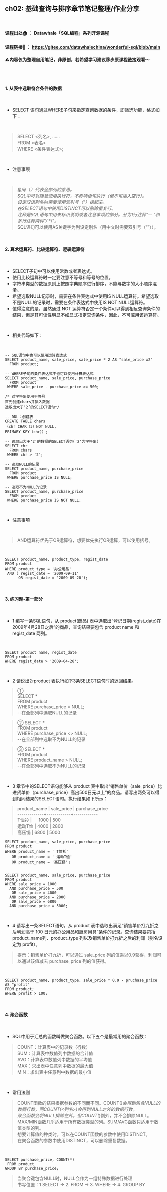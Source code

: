 ## ch02: 基础查询与排序章节笔记整理/作业分享

<br/>

#### 课程出处🏠  ： Datawhale「SQL编程」系列开源课程
#### 课程链接🔗  ： https://gitee.com/datawhalechina/wonderful-sql/blob/main
#### ⚠️内容仅为整理自用笔记，非原创，若希望学习建议移步原课程链接观看～

<br/>
<br/>

#### 1. 从表中选取符合条件的数据
<br/>

- SELECT 语句通过WHERE子句来指定查询数据的条件，即筛选功能，格式如下：
  
<br/>

>SELECT <列名>, ……<br/>
>FROM <表名><br/>
>WHERE <条件表达式>;

<br/>

- 注意事项

<br/>

  >星号（*）代表全部列的意思。<br/>
  SQL中可以随意使用换行符，不影响语句执行（但不可插入空行）。<br/>
  设定汉语别名时需要使用双引号（"）括起来。<br/>
  在SELECT语句中使用DISTINCT可以删除重复行。<br/>
  注释是SQL语句中用来标识说明或者注意事项的部分。分为1行注释"-- "和多行注释两种"/* */"。<br/>
  SQL语句可以使用AS关键字为列设定别名（用中文时需要双引号（“”））。

<br/>

#### 2. 算术运算符、比较运算符、逻辑运算符

<br/>

- SELECT子句中可以使用常数或者表达式。
- 使用比较运算符时一定要注意不等号和等号的位置。
- 字符串类型的数据原则上按照字典顺序进行排序，不能与数字的大小顺序混淆。
- 希望选取NULL记录时，需要在条件表达式中使用IS NULL运算符。希望选取不是NULL的记录时，需要在条件表达式中使用IS NOT NULL运算符。
- 值得注意的是，虽然通过 NOT 运算符否定一个条件可以得到相反查询条件的结果，但是其可读性明显不如显式指定查询条件，因此，不可滥用该运算符。

<br/>

- 相关代码如下：

<br/>


    -- SQL语句中也可以使用运算表达式
    SELECT product_name, sale_price, sale_price * 2 AS "sale_price x2"
      FROM product;

    -- WHERE子句的条件表达式中也可以使用计算表达式
    SELECT product_name, sale_price, purchase_price
      FROM product
     WHERE sale_price - purchase_price >= 500;

    /* 对字符串使用不等号
    首先创建chars并插入数据
    选取出大于‘2’的SELECT语句*/

    -- DDL：创建表
    CREATE TABLE chars
    （chr CHAR（3）NOT NULL, 
    PRIMARY KEY（chr））;

    -- 选取出大于'2'的数据的SELECT语句('2'为字符串)
    SELECT chr
      FROM chars
     WHERE chr > '2';

    -- 选取NULL的记录
    SELECT product_name, purchase_price
      FROM product
     WHERE purchase_price IS NULL;

    -- 选取不为NULL的记录
    SELECT product_name, purchase_price
      FROM product
     WHERE purchase_price IS NOT NULL;

<br/>

- 注意事项

<br/>

>AND运算符优先于OR运算符，想要优先执行OR运算，可以使用括号。

<br/>



    SELECT product_name, product_type, regist_date
    FROM product
    WHERE product_type = '办公用品'
     AND ( regist_date = '2009-09-11'
          OR regist_date = '2009-09-20'); 

<br/>

#### 3. 练习题-第一部分

<br/>

- 1 编写一条SQL语句，从 product(商品) 表中选取出“登记日期(regist_date)在2009年4月28日之后”的商品，查询结果要包含 product name 和 regist_date 两列。

<br/>

    SELECT product name, regist_date
    FROM product
    WHERE regist_date > '2009-04-28';

<br/>

- 2 请说出对product 表执行如下3条SELECT语句时的返回结果。

>①<br/>
>SELECT *<br/>
>  FROM product<br/>
> WHERE purchase_price = NULL;<br/>
> --在全部列中选取NULL的记录

>②
>SELECT *<br/>
>  FROM product<br/>
> WHERE purchase_price <> NULL;<br/>
> --在全部列中选取不为NULL的记录

>③
>SELECT *<br/>
>  FROM product<br/>
> WHERE product_name > NULL;<br/>
> --在全部列中选取不为NULL的记录

<br/>

- 3 章节中的SELECT语句能够从 product 表中取出“销售单价（sale_price）比进货单价（purchase_price）高出500日元以上”的商品。请写出两条可以得到相同结果的SELECT语句。执行结果如下所示：


>product_name | sale_price | purchase_price <br/>
-------------+------------+------------<br/>
T恤衫        | 　 1000    | 500<br/>
运动T恤      |    4000    | 2800<br/>
高压锅       |    6800    | 5000<br/>

    SELECT product_name, sale_price, purchase_price
    FROM product
    WHERE product_name = ' T恤衫'
       OR product_name = ' 运动T恤'
       OR product_name = '高压锅'；


    SELECT product_name, sale_price, purchase_price
    FROM product
    WHERE sale_price = 1000
      AND purchase_price = 500
       OR sale_price = 4000
      AND purchase_price = 2800
       OR sale_price = 6800
      AND purchase_price = 5000;
      

<br/>

- 4 请写出一条SELECT语句，从 product 表中选取出满足“销售单价打九折之后利润高于 100 日元的办公用品和厨房用具”条件的记录。查询结果要包括 product_name列、product_type 列以及销售单价打九折之后的利润（别名设定为 profit）。
>提示：销售单价打九折，可以通过 sale_price 列的值乘以0.9获得，利润可以通过该值减去 purchase_price 列的值获得。

<br/>

    SELECT product_name, product_type, sale_price * 0.9 - pruchase_price AS "profit"
    FROM product;
    WHERE profit > 100;

<br/>

#### 4. 聚合函数

<br/>

- SQL中用于汇总的函数叫做聚合函数。以下五个是最常用的聚合函数：

>COUNT：计算表中的记录数（行数）<br/>
SUM：计算表中数值列中数据的合计值<br/>
AVG：计算表中数值列中数据的平均值<br/>
MAX：求出表中任意列中数据的最大值<br/>
MIN：求出表中任意列中数据的最小值

<br/>

- 常用法则


>COUNT函数的结果根据参数的不同而不同。COUNT(*)会得到包含NULL的数据行数，而COUNT(<列名>)会得到NULL之外的数据行数。<br/>
>聚合函数会将NULL排除在外。但COUNT(*)例外，并不会排除NULL。<br/>
>MAX/MIN函数几乎适用于所有数据类型的列。SUM/AVG函数只适用于数值类型的列。<br/>
>想要计算值的种类时，可以在COUNT函数的参数中使用DISTINCT。<br/>
>在聚合函数的参数中使用DISTINCT，可以删除重复数据。

<br/>

    SELECT purchase_price, COUNT(*)
     FROM product
    GROUP BY purchase_price;

>当聚合键包含NULL时，NULL会作为一组特殊数据进行处理<br/>
书写位置：1 SELECT → 2. FROM → 3. WHERE → 4. GROUP BY
